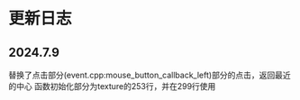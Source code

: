 # 更新日志

## 2024.7.9
替换了点击部分(event.cpp:mouse_button_callback_left)部分的点击，返回最近的中心
函数初始化部分为texture的253行，并在299行使用
